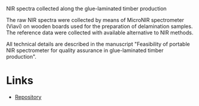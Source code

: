 NIR spectra collected along the glue-laminated timber production

The raw NIR spectra were collected by means of MicroNIR spectrometer (Viavi) on wooden boards used for the 
preparation of delamination samples. The reference data were collected with available alternative to NIR methods. 

All technical details are described in the manuscript "Feasibility of portable NIR spectrometer for quality 
assurance in glue-laminated timber production".


# Links

* [Repository](https://github.com/spectral-datasets/timber)
